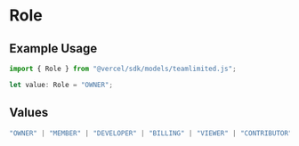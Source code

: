 # Role

## Example Usage

```typescript
import { Role } from "@vercel/sdk/models/teamlimited.js";

let value: Role = "OWNER";
```

## Values

```typescript
"OWNER" | "MEMBER" | "DEVELOPER" | "BILLING" | "VIEWER" | "CONTRIBUTOR"
```